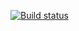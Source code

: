 [![Build status](https://ci.appveyor.com/api/projects/status/p8388ymp0v8q092g?svg=true)](https://ci.appveyor.com/project/gonchikovbb/a-java2-1-api-ci)